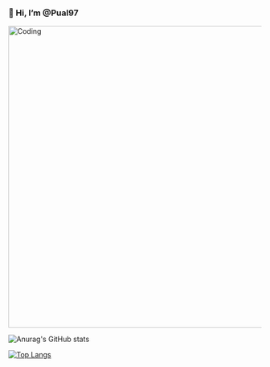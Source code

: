 ### 👋 Hi, I’m @Pual97

<img align="center" alt="Coding" width="600" src="https://user-images.githubusercontent.com/38428995/201601432-98dc4907-0724-4228-93b9-7938acc50fc1.gif">



![Anurag's GitHub stats](https://github-readme-stats.vercel.app/api?username=Pual97&show_icons=true&theme=radical)

[![Top Langs](https://github-readme-stats.vercel.app/api/top-langs/?username=Pual97&layout=compact)](https://github.com/anuraghazra/github-readme-stats)
